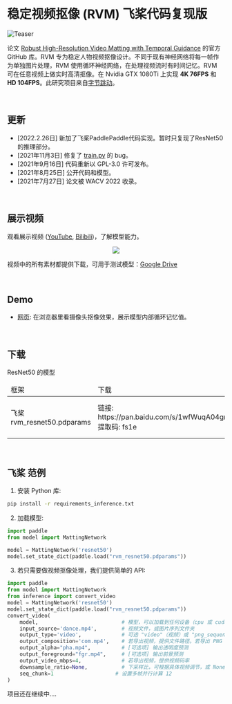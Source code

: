 # 稳定视频抠像 (RVM) 飞桨代码复现版

![Teaser](/documentation/image/teaser.gif)



论文 [Robust High-Resolution Video Matting with Temporal Guidance](https://peterl1n.github.io/RobustVideoMatting/) 的官方 GitHub 库。RVM 专为稳定人物视频抠像设计。不同于现有神经网络将每一帧作为单独图片处理，RVM 使用循环神经网络，在处理视频流时有时间记忆。RVM 可在任意视频上做实时高清抠像。在 Nvidia GTX 1080Ti 上实现 **4K 76FPS** 和 **HD 104FPS**。此研究项目来自[字节跳动](https://www.bytedance.com/)。

<br>

## 更新
* [2022.2.26日] 新加了飞桨PaddlePaddle代码实现。暂时只复现了ResNet50的推理部分。
* [2021年11月3日] 修复了 [train.py](https://github.com/PeterL1n/RobustVideoMatting/commit/48effc91576a9e0e7a8519f3da687c0d3522045f) 的 bug。
* [2021年9月16日] 代码重新以 GPL-3.0 许可发布。
* [2021年8月25日] 公开代码和模型。
* [2021年7月27日] 论文被 WACV 2022 收录。

<br>

## 展示视频
观看展示视频 ([YouTube](https://youtu.be/Jvzltozpbpk), [Bilibili](https://www.bilibili.com/video/BV1Z3411B7g7/))，了解模型能力。
<p align="center">
    <a href="https://youtu.be/Jvzltozpbpk">
        <img src="documentation/image/showreel.gif">
    </a>
</p>

视频中的所有素材都提供下载，可用于测试模型：[Google Drive](https://drive.google.com/drive/folders/1VFnWwuu-YXDKG-N6vcjK_nL7YZMFapMU?usp=sharing)

<br>


## Demo
* [网页](https://peterl1n.github.io/RobustVideoMatting/#/demo): 在浏览器里看摄像头抠像效果，展示模型内部循环记忆值。


<br>

## 下载

ResNet50 的模型

<table>
    <thead>
        <tr>
            <td>框架</td>
            <td>下载</td>
            <td>备注</td>
        </tr>
    </thead>
    <tbody>
        <tr>
            <td>飞桨rvm_resnet50.pdparams</td>
            <td>
                链接: https://pan.baidu.com/s/1wfWuqA04gnPiJ4EXF4FpWw 提取码: fs1e </a>
            </td>
            <td>
                
            </td>
        </tr>

</table>


<br>

## 飞桨 范例

1. 安装 Python 库:
```sh
pip install -r requirements_inference.txt
```

2. 加载模型:

```python
import paddle
from model import MattingNetwork

model = MattingNetwork('resnet50') 
model.set_state_dict(paddle.load("rvm_resnet50.pdparams"))
```

3. 若只需要做视频抠像处理，我们提供简单的 API:

```python
import paddle
from model import MattingNetwork
from inference import convert_video
model = MattingNetwork('resnet50') 
model.set_state_dict(paddle.load("rvm_resnet50.pdparams"))
convert_video(
    model,                           # 模型，可以加载到任何设备（cpu 或 cuda）
    input_source='dance.mp4',        # 视频文件，或图片序列文件夹
    output_type='video',             # 可选 "video"（视频）或 "png_sequence"（PNG 序列）
    output_composition='com.mp4',    # 若导出视频，提供文件路径。若导出 PNG 序列，提供文件夹路径
    output_alpha="pha.mp4",          # [可选项] 输出透明度预测
    output_foreground="fgr.mp4",     # [可选项] 输出前景预测
    output_video_mbps=4,             # 若导出视频，提供视频码率
    downsample_ratio=None,           # 下采样比，可根据具体视频调节，或 None 选择自动
    seq_chunk=1                    # 设置多帧并行计算 12
)
```

项目还在继续中....

